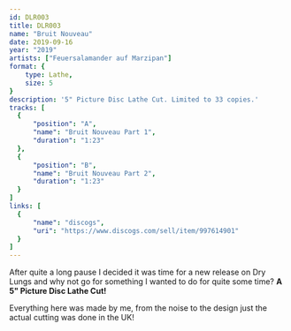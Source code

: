 ```yaml
---
id: DLR003
title: DLR003
name: "Bruit Nouveau"
date: 2019-09-16
year: "2019"
artists: ["Feuersalamander auf Marzipan"]
format: {
    type: Lathe,
    size: 5
}
description: '5" Picture Disc Lathe Cut. Limited to 33 copies.'
tracks: [
  {
      "position": "A",
      "name": "Bruit Nouveau Part 1",
      "duration": "1:23"
  },
  {
      "position": "B",
      "name": "Bruit Nouveau Part 2",
      "duration": "1:23"
  }
]
links: [
  {
      "name": "discogs",
      "uri": "https://www.discogs.com/sell/item/997614901"
  }
]
---
```

After quite a long pause I decided it was time for a new release on Dry Lungs and why not go for something I wanted to do for quite some time?  **A 5" Picture Disc Lathe Cut!**

Everything here was made by me, from the noise to the design just the actual cutting was done in the UK!

